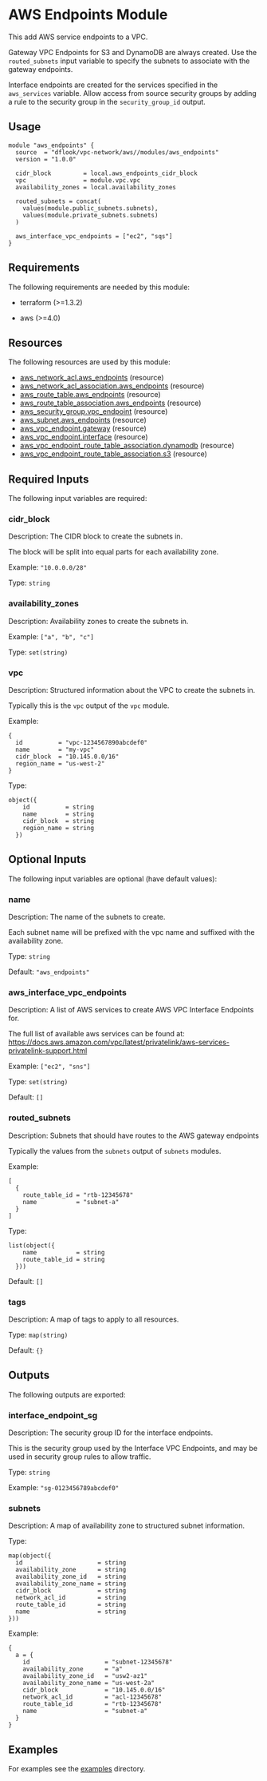 # AWS Endpoints Module

This add AWS service endpoints to a VPC.

Gateway VPC Endpoints for S3 and DynamoDB are always created. Use the `routed_subnets` input variable to specify the subnets to associate with the gateway endpoints.

Interface endpoints are created for the services specified in the `aws_services` variable.
Allow access from source security groups by adding a rule to the security group in the `security_group_id` output.

## Usage

```hcl
module "aws_endpoints" {
  source  = "dflook/vpc-network/aws//modules/aws_endpoints"
  version = "1.0.0"

  cidr_block         = local.aws_endpoints_cidr_block
  vpc                = module.vpc.vpc
  availability_zones = local.availability_zones

  routed_subnets = concat(
    values(module.public_subnets.subnets),
    values(module.private_subnets.subnets)
  )

  aws_interface_vpc_endpoints = ["ec2", "sqs"]
}
```

<!-- BEGIN_TF_DOCS -->
## Requirements

The following requirements are needed by this module:

- terraform (>=1.3.2)

- aws (>=4.0)

## Resources

The following resources are used by this module:

- [aws_network_acl.aws_endpoints](https://registry.terraform.io/providers/hashicorp/aws/latest/docs/resources/network_acl) (resource)
- [aws_network_acl_association.aws_endpoints](https://registry.terraform.io/providers/hashicorp/aws/latest/docs/resources/network_acl_association) (resource)
- [aws_route_table.aws_endpoints](https://registry.terraform.io/providers/hashicorp/aws/latest/docs/resources/route_table) (resource)
- [aws_route_table_association.aws_endpoints](https://registry.terraform.io/providers/hashicorp/aws/latest/docs/resources/route_table_association) (resource)
- [aws_security_group.vpc_endpoint](https://registry.terraform.io/providers/hashicorp/aws/latest/docs/resources/security_group) (resource)
- [aws_subnet.aws_endpoints](https://registry.terraform.io/providers/hashicorp/aws/latest/docs/resources/subnet) (resource)
- [aws_vpc_endpoint.gateway](https://registry.terraform.io/providers/hashicorp/aws/latest/docs/resources/vpc_endpoint) (resource)
- [aws_vpc_endpoint.interface](https://registry.terraform.io/providers/hashicorp/aws/latest/docs/resources/vpc_endpoint) (resource)
- [aws_vpc_endpoint_route_table_association.dynamodb](https://registry.terraform.io/providers/hashicorp/aws/latest/docs/resources/vpc_endpoint_route_table_association) (resource)
- [aws_vpc_endpoint_route_table_association.s3](https://registry.terraform.io/providers/hashicorp/aws/latest/docs/resources/vpc_endpoint_route_table_association) (resource)

## Required Inputs

The following input variables are required:

### cidr\_block

Description: The CIDR block to create the subnets in.

The block will be split into equal parts for each availability zone.

Example: `"10.0.0.0/28"`

Type: `string`

### availability\_zones

Description: Availability zones to create the subnets in.

Example: `["a", "b", "c"]`

Type: `set(string)`

### vpc

Description: Structured information about the VPC to create the subnets in.

Typically this is the `vpc` output of the `vpc` module.

Example:
```
{
  id          = "vpc-1234567890abcdef0"
  name        = "my-vpc"
  cidr_block  = "10.145.0.0/16"
  region_name = "us-west-2"
}
```

Type:

```hcl
object({
    id          = string
    name        = string
    cidr_block  = string
    region_name = string
  })
```

## Optional Inputs

The following input variables are optional (have default values):

### name

Description: The name of the subnets to create.

Each subnet name will be prefixed with the vpc name and suffixed with the availability zone.

Type: `string`

Default: `"aws_endpoints"`

### aws\_interface\_vpc\_endpoints

Description: A list of AWS services to create AWS VPC Interface Endpoints for.

The full list of available aws services can be found at:  
https://docs.aws.amazon.com/vpc/latest/privatelink/aws-services-privatelink-support.html

Example: `["ec2", "sns"]`

Type: `set(string)`

Default: `[]`

### routed\_subnets

Description: Subnets that should have routes to the AWS gateway endpoints

Typically the values from the `subnets` output of `subnets` modules.

Example:
```hcl
[
  {
    route_table_id = "rtb-12345678"
    name           = "subnet-a"
  }
]
```

Type:

```hcl
list(object({
    name           = string
    route_table_id = string
  }))
```

Default: `[]`

### tags

Description: A map of tags to apply to all resources.

Type: `map(string)`

Default: `{}`

## Outputs

The following outputs are exported:

### interface\_endpoint\_sg

Description: The security group ID for the interface endpoints.

This is the security group used by the Interface VPC Endpoints, and may be used in security group rules to allow traffic.

Type: `string`

Example: `"sg-0123456789abcdef0"`

### subnets

Description: A map of availability zone to structured subnet information.

Type:
```hcl
map(object({
  id                     = string
  availability_zone      = string
  availability_zone_id   = string
  availability_zone_name = string
  cidr_block             = string
  network_acl_id         = string
  route_table_id         = string
  name                   = string
}))
```

Example:
```hcl
{
  a = {
    id                     = "subnet-12345678"
    availability_zone      = "a"
    availability_zone_id   = "usw2-az1"
    availability_zone_name = "us-west-2a"
    cidr_block             = "10.145.0.0/16"
    network_acl_id         = "acl-12345678"
    route_table_id         = "rtb-12345678"
    name                   = "subnet-a"
  }
}
```
<!-- END_TF_DOCS -->

## Examples

For examples see the [examples](https://github.com/dflook/terraform-aws-vpc-network/tree/main/examples) directory.